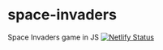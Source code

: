 # space-invaders
Space Invaders game in JS
[![Netlify Status](https://api.netlify.com/api/v1/badges/09d8fc22-d87a-4e5d-9573-d680c4db02fe/deploy-status)](https://space-invaders-az.netlify.com/)
